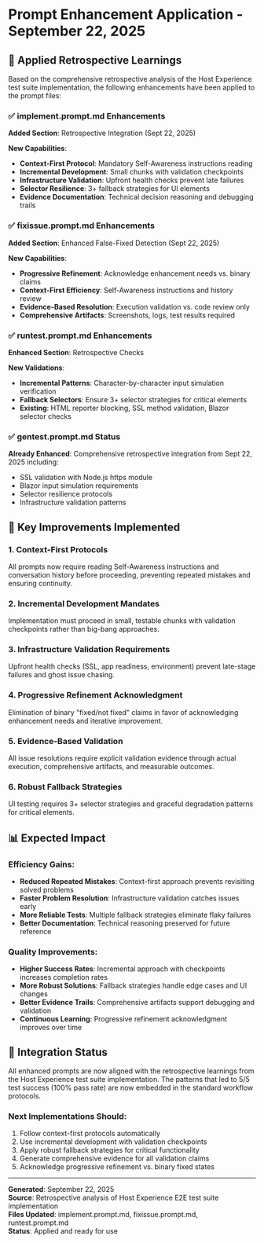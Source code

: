 # Prompt Enhancement Application - September 22, 2025

## 🎯 Applied Retrospective Learnings

Based on the comprehensive retrospective analysis of the Host Experience test suite implementation, the following enhancements have been applied to the prompt files:

### ✅ implement.prompt.md Enhancements

**Added Section**: Retrospective Integration (Sept 22, 2025)

**New Capabilities**:
- **Context-First Protocol**: Mandatory Self-Awareness instructions reading
- **Incremental Development**: Small chunks with validation checkpoints  
- **Infrastructure Validation**: Upfront health checks prevent late failures
- **Selector Resilience**: 3+ fallback strategies for UI elements
- **Evidence Documentation**: Technical decision reasoning and debugging trails

### ✅ fixissue.prompt.md Enhancements  

**Added Section**: Enhanced False-Fixed Detection (Sept 22, 2025)

**New Capabilities**:
- **Progressive Refinement**: Acknowledge enhancement needs vs. binary claims
- **Context-First Efficiency**: Self-Awareness instructions and history review  
- **Evidence-Based Resolution**: Execution validation vs. code review only
- **Comprehensive Artifacts**: Screenshots, logs, test results required

### ✅ runtest.prompt.md Enhancements

**Enhanced Section**: Retrospective Checks

**New Validations**:
- **Incremental Patterns**: Character-by-character input simulation verification
- **Fallback Selectors**: Ensure 3+ selector strategies for critical elements
- **Existing**: HTML reporter blocking, SSL method validation, Blazor selector checks

### ✅ gentest.prompt.md Status

**Already Enhanced**: Comprehensive retrospective integration from Sept 22, 2025 including:
- SSL validation with Node.js https module
- Blazor input simulation requirements  
- Selector resilience protocols
- Infrastructure validation patterns

## 🚀 Key Improvements Implemented

### 1. **Context-First Protocols**
All prompts now require reading Self-Awareness instructions and conversation history before proceeding, preventing repeated mistakes and ensuring continuity.

### 2. **Incremental Development Mandates**  
Implementation must proceed in small, testable chunks with validation checkpoints rather than big-bang approaches.

### 3. **Infrastructure Validation Requirements**
Upfront health checks (SSL, app readiness, environment) prevent late-stage failures and ghost issue chasing.

### 4. **Progressive Refinement Acknowledgment**
Elimination of binary "fixed/not fixed" claims in favor of acknowledging enhancement needs and iterative improvement.

### 5. **Evidence-Based Validation**
All issue resolutions require explicit validation evidence through actual execution, comprehensive artifacts, and measurable outcomes.

### 6. **Robust Fallback Strategies**
UI testing requires 3+ selector strategies and graceful degradation patterns for critical elements.

## 📊 Expected Impact

### Efficiency Gains:
- **Reduced Repeated Mistakes**: Context-first approach prevents revisiting solved problems
- **Faster Problem Resolution**: Infrastructure validation catches issues early  
- **More Reliable Tests**: Multiple fallback strategies eliminate flaky failures
- **Better Documentation**: Technical reasoning preserved for future reference

### Quality Improvements:
- **Higher Success Rates**: Incremental approach with checkpoints increases completion rates
- **More Robust Solutions**: Fallback strategies handle edge cases and UI changes
- **Better Evidence Trails**: Comprehensive artifacts support debugging and validation
- **Continuous Learning**: Progressive refinement acknowledgment improves over time

## 🔄 Integration Status

All enhanced prompts are now aligned with the retrospective learnings from the Host Experience test suite implementation. The patterns that led to 5/5 test success (100% pass rate) are now embedded in the standard workflow protocols.

### Next Implementations Should:
1. Follow context-first protocols automatically
2. Use incremental development with validation checkpoints
3. Apply robust fallback strategies for critical functionality  
4. Generate comprehensive evidence for all validation claims
5. Acknowledge progressive refinement vs. binary fixed states

---

**Generated**: September 22, 2025  
**Source**: Retrospective analysis of Host Experience E2E test suite implementation  
**Files Updated**: implement.prompt.md, fixissue.prompt.md, runtest.prompt.md  
**Status**: Applied and ready for use